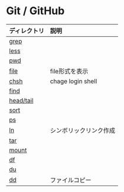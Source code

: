# Git / GitHub
|ディレクトリ|説明|
|:--|:--|
|[grep](./src/grep.md)||
|[less](./src/less.md)||
|[pwd](./src/pwd.md)||
|[file](./src/file.md)|file形式を表示|
|[chsh](./src/chsh.md)|chage login shell|
|[find](./src/find.md)||
|[head/tail](./src/head-tail.md)||
|[sort](src/sort.md)||
|[ps](src/ps.md)||
|[ln](src/ln.md)|シンボリックリンク作成|
|[tar](src/tar.md)||
|[mount](src/mount.md)||
|[df](src/df.md)||
|[du](src/du.md)||
|[dd](src/dd.md)|ファイルコピー|